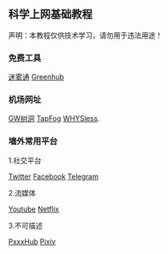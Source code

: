 ## 科学上网基础教程

声明：本教程仅供技术学习，请勿用于违法用途！

### 免费工具
[迷雾通](https://github.com/geph-official/geph4-client/wiki/%E8%BF%B7%E9%9B%BE%E9%80%9A%EF%BC%88%E5%85%8D%E7%BF%BB%E5%A2%99%E9%95%9C%E5%83%8F%EF%BC%89) [Greenhub](https://github.com/greenhub-project)

### 机场网址

[GW树洞](https://hello-shudong.com/user) [TapFog](https://www.tapfog.com/#/dashboard) [WHYSless](https://whysless.com/#/login).

### 墙外常用平台

1.社交平台

[Twitter](https://twitter.com) [Facebook](https://facebook.com) [Telegram](https://telegram.org/)

2.流媒体

[Youtube](https://youtube.com) [Netflix](https://netflix.com)

3.不可描述

[PxxxHub](https://pormhub.com) [Pixiv](https://pixiv.net)
